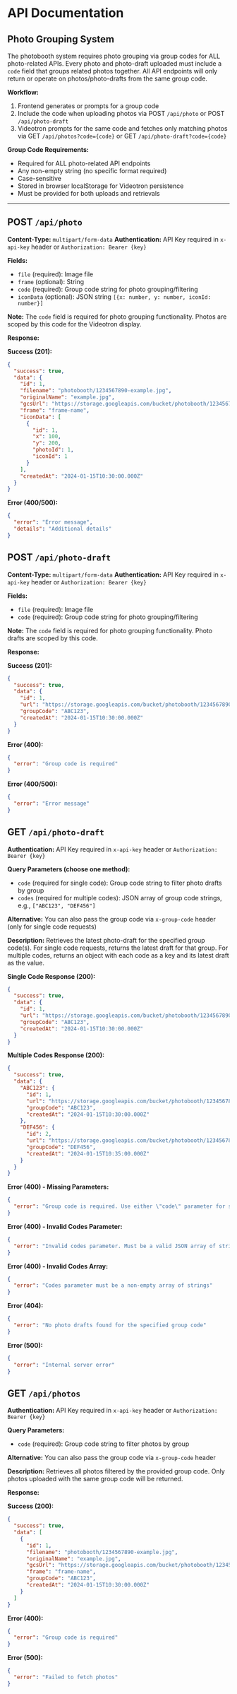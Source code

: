 # API Documentation

## Photo Grouping System

The photobooth system requires photo grouping via group codes for ALL photo-related APIs. Every photo and photo-draft uploaded must include a `code` field that groups related photos together. All API endpoints will only return or operate on photos/photo-drafts from the same group code.

**Workflow:**
1. Frontend generates or prompts for a group code
2. Include the code when uploading photos via POST `/api/photo` or POST `/api/photo-draft`
3. Videotron prompts for the same code and fetches only matching photos via GET `/api/photos?code={code}` or GET `/api/photo-draft?code={code}`

**Group Code Requirements:**
- Required for ALL photo-related API endpoints
- Any non-empty string (no specific format required)
- Case-sensitive
- Stored in browser localStorage for Videotron persistence
- Must be provided for both uploads and retrievals

---

## POST `/api/photo`

**Content-Type:** `multipart/form-data`
**Authentication:** API Key required in `x-api-key` header or `Authorization: Bearer {key}`

**Fields:**
- `file` (required): Image file
- `frame` (optional): String
- `code` (required): Group code string for photo grouping/filtering
- `iconData` (optional): JSON string `[{x: number, y: number, iconId: number}]`

**Note:** The `code` field is required for photo grouping functionality. Photos are scoped by this code for the Videotron display.

**Response:**

**Success (201):**
```json
{
  "success": true,
  "data": {
    "id": 1,
    "filename": "photobooth/1234567890-example.jpg",
    "originalName": "example.jpg",
    "gcsUrl": "https://storage.googleapis.com/bucket/photobooth/1234567890-example.jpg",
    "frame": "frame-name",
    "iconData": [
      {
        "id": 1,
        "x": 100,
        "y": 200,
        "photoId": 1,
        "iconId": 1
      }
    ],
    "createdAt": "2024-01-15T10:30:00.000Z"
  }
}
```

**Error (400/500):**
```json
{
  "error": "Error message",
  "details": "Additional details"
}
```

## POST `/api/photo-draft`

**Content-Type:** `multipart/form-data`
**Authentication:** API Key required in `x-api-key` header or `Authorization: Bearer {key}`

**Fields:**
- `file` (required): Image file
- `code` (required): Group code string for photo grouping/filtering

**Note:** The `code` field is required for photo grouping functionality. Photo drafts are scoped by this code.

**Response:**

**Success (201):**
```json
{
  "success": true,
  "data": {
    "id": 1,
    "url": "https://storage.googleapis.com/bucket/photobooth/1234567890-example.jpg",
    "groupCode": "ABC123",
    "createdAt": "2024-01-15T10:30:00.000Z"
  }
}
```

**Error (400):**
```json
{
  "error": "Group code is required"
}
```

**Error (400/500):**
```json
{
  "error": "Error message"
}
```

## GET `/api/photo-draft`

**Authentication:** API Key required in `x-api-key` header or `Authorization: Bearer {key}`

**Query Parameters (choose one method):**
- `code` (required for single code): Group code string to filter photo drafts by group
- `codes` (required for multiple codes): JSON array of group code strings, e.g., `["ABC123", "DEF456"]`

**Alternative:** You can also pass the group code via `x-group-code` header (only for single code requests)

**Description:** Retrieves the latest photo-draft for the specified group code(s). For single code requests, returns the latest draft for that group. For multiple codes, returns an object with each code as a key and its latest draft as the value.

**Single Code Response (200):**
```json
{
  "success": true,
  "data": {
    "id": 1,
    "url": "https://storage.googleapis.com/bucket/photobooth/1234567890-example.jpg",
    "groupCode": "ABC123",
    "createdAt": "2024-01-15T10:30:00.000Z"
  }
}
```

**Multiple Codes Response (200):**
```json
{
  "success": true,
  "data": {
    "ABC123": {
      "id": 1,
      "url": "https://storage.googleapis.com/bucket/photobooth/1234567890-example.jpg",
      "groupCode": "ABC123",
      "createdAt": "2024-01-15T10:30:00.000Z"
    },
    "DEF456": {
      "id": 2,
      "url": "https://storage.googleapis.com/bucket/photobooth/1234567891-example.jpg",
      "groupCode": "DEF456",
      "createdAt": "2024-01-15T10:35:00.000Z"
    }
  }
}
```

**Error (400) - Missing Parameters:**
```json
{
  "error": "Group code is required. Use either \"code\" parameter for single code or \"codes\" parameter for multiple codes"
}
```

**Error (400) - Invalid Codes Parameter:**
```json
{
  "error": "Invalid codes parameter. Must be a valid JSON array of strings"
}
```

**Error (400) - Invalid Codes Array:**
```json
{
  "error": "Codes parameter must be a non-empty array of strings"
}
```

**Error (404):**
```json
{
  "error": "No photo drafts found for the specified group code"
}
```

**Error (500):**
```json
{
  "error": "Internal server error"
}
```

## GET `/api/photos`

**Authentication:** API Key required in `x-api-key` header or `Authorization: Bearer {key}`

**Query Parameters:**
- `code` (required): Group code string to filter photos by group

**Alternative:** You can also pass the group code via `x-group-code` header

**Description:** Retrieves all photos filtered by the provided group code. Only photos uploaded with the same group code will be returned.

**Response:**

**Success (200):**
```json
{
  "success": true,
  "data": [
    {
      "id": 1,
      "filename": "photobooth/1234567890-example.jpg",
      "originalName": "example.jpg",
      "gcsUrl": "https://storage.googleapis.com/bucket/photobooth/1234567890-example.jpg",
      "frame": "frame-name",
      "groupCode": "ABC123",
      "createdAt": "2024-01-15T10:30:00.000Z"
    }
  ]
}
```

**Error (400):**
```json
{
  "error": "Group code is required"
}
```

**Error (500):**
```json
{
  "error": "Failed to fetch photos"
}
```